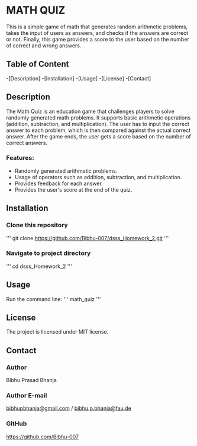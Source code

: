 # MATH QUIZ

This is a simple game of math that generates random arithmetic problems, takes the input of users as answers, and checks if the answers are correct or not. Finally, this game provides a score to the user based on the number of correct and wrong answers.

## Table of Content

-[Description]
-[Installation]
-[Usage]
-[License]
-[Contact]

## Description

The Math Quiz is an education game that challenges players to solve randomly generated math problems. It supports basic arithmetic operations (addition, subtraction, and multiplication). The user has to input the correct answer to each problem, which is then compared against the actual correct answer. After the game ends, the user gets a score based on the number of correct answers.

### Features:
- Randomly generated arithmetic problems.
- Usage of operators such as addition, subtraction, and multiplication.
- Provides feedback for each answer.
- Provides the user's score at the end of the quiz.

## Installation

### Clone this repository
'''
git clone https://github.com/Bibhu-007/dsss_Homework_2.git
'''
### Navigate to project directory
'''
cd dsss_Homework_2
'''

## Usage

Run the command line:
'''
math_quiz
'''

## License

The project is licensed under MIT license.

## Contact

### Author
Bibhu Prasad Bhanja

### Author E-mail
bibhupbhanja@gmail.com / bibhu.p.bhanja@fau.de

### GitHub
https://github.com/Bibhu-007
